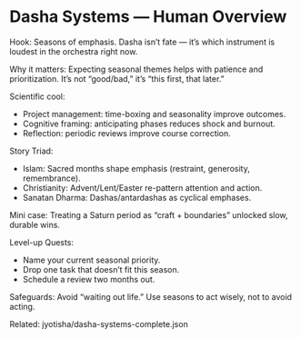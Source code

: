 # Dasha Systems — Human Overview

Hook:
Seasons of emphasis. Dasha isn’t fate — it’s which instrument is loudest in the orchestra right now.

Why it matters:
Expecting seasonal themes helps with patience and prioritization. It’s not “good/bad,” it’s “this first, that later.”

Scientific cool:
- Project management: time-boxing and seasonality improve outcomes.
- Cognitive framing: anticipating phases reduces shock and burnout.
- Reflection: periodic reviews improve course correction.

Story Triad:
- Islam: Sacred months shape emphasis (restraint, generosity, remembrance).
- Christianity: Advent/Lent/Easter re-pattern attention and action.
- Sanatan Dharma: Dashas/antardashas as cyclical emphases.

Mini case:
Treating a Saturn period as “craft + boundaries” unlocked slow, durable wins.

Level-up Quests:
- Name your current seasonal priority.
- Drop one task that doesn’t fit this season.
- Schedule a review two months out.

Safeguards:
Avoid “waiting out life.” Use seasons to act wisely, not to avoid acting.

Related: jyotisha/dasha-systems-complete.json

